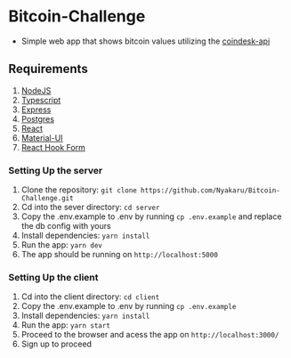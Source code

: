 # Bitcoin-Challenge
- Simple web app that shows bitcoin values utilizing the [coindesk-api](https://www.coindesk.com/coindesk-api)

## Requirements

1. [NodeJS](https://nodejs.org/)
2. [Typescript](https://www.typescriptlang.org/)
3. [Express](https://expressjs.com/)
4. [Postgres](https://www.postgresql.org/)
5. [React](https://reactjs.org/)
6. [Material-UI](https://material-ui.com/)
7. [React Hook Form](https://react-hook-form.com/)

### Setting Up the server

1. Clone the repository: `git clone https://github.com/Nyakaru/Bitcoin-Challenge.git`
2. Cd into the sever directory: `cd server`
3. Copy the .env.example to .env by running `cp .env.example` and replace the db config with yours
4. Install dependencies: `yarn install`
5. Run the app: `yarn dev`
6. The app should be running on `http://localhost:5000`

### Setting Up the client

1. Cd into the client directory: `cd client`
2. Copy the .env.example to .env by running `cp .env.example`
3. Install dependencies: `yarn install`
4. Run the app: `yarn start`
5. Proceed to the browser and acess the app on `http://localhost:3000/`
6. Sign up to proceed
